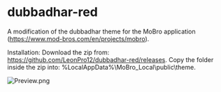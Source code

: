 # dubbadhar-red
A modification of the dubbadhar theme for the MoBro application (https://www.mod-bros.com/en/projects/mobro).

Installation: Download the zip from:
https://github.com/LeonPro12/dubbadhar-red/releases.
Copy the folder inside the zip into: %LocalAppData%\MoBro_Local\public\theme.

![Preview.png](https://github.com/LeonPro12/dubbadhar-red/blob/master/Preview.png)
